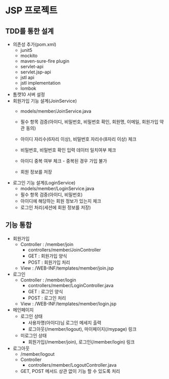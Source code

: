 # JSP 프로젝트

## TDD를 통한 설계
- 의존성 추가(pom.xml)
  - junit5
  - mockito
  - maven-sure-fire plugin
  - servlet-api
  - servlet.jsp-api
  - jstl api
  - jstl implementation
  - lombok
- 톰캣10 서버 설정
- 회원가입 기능 설계(JoinService)
    - models/member/JoinService.java
    - 필수 항목 검증(아이디, 비밀번호, 비밀번호 확인, 회원명, 이메일, 회원가입 약관 동의)
    - 아이디 자리수(6자리 이상), 비밀번호 자리수(8자리 이상) 체크 
    - 비밀번호, 비밀번호 확인 입력 데이터 일치여부 체크
    - 아이디 중복 여부 체크 - 중복된 경우 가입 불가

    - 회원 정보를 저장 
- 로그인 기능 설계(LoginService)
    - models/member/LoginService.java
    - 필수 항목 검중(아이디, 비밀번호)
    - 아이디에 해당하는 회원 정보가 있는지 체크
    - 로그인 처리(세션에 회원 정보를 저장)

## 기능 통합
- 회원가입
  - Controller : /member/join
    - controllers/member/JoinController
    - GET : 회원가입 양식
    - POST : 회원가입 처리
  - View : /WEB-INF/templates/member/join.jsp
- 로그인
  - Controller : /member/login
    - controllers/member/LoginController.java
    - GET : 로그인 양식
    - POST : 로그인 처리
  - View : /WEB-INF/templates/member/login.jsp
- 메인페이지
  - 로그인 상태 
    - 사용자명(아이디)님 로그인 메세지 출력
    - 로그아웃(/member/logout), 마이페이지(/mypage) 링크
  - 미로그인 상태
    - 회원가입(/member/join), 로그인(/member/login) 링크
- 로그아웃
  - /member/logout
  - Controller
    - controllers/member/LogoutController.java
  - GET, POST 메서드 상관 없이 기능 할 수 있도록 처리